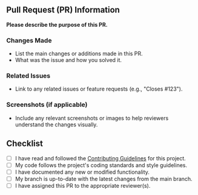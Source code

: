 ## Pull Request (PR) Information

**Please describe the purpose of this PR.**

### Changes Made

- List the main changes or additions made in this PR.
- What was the issue and how you solved it.

### Related Issues

- Link to any related issues or feature requests (e.g., "Closes #123").

### Screenshots (if applicable)

- Include any relevant screenshots or images to help reviewers understand the changes visually.

## Checklist

- [ ] I have read and followed the [Contributing Guidelines](CONTRIBUTING.md) for this project.
- [ ] My code follows the project's coding standards and style guidelines.
- [ ] I have documented any new or modified functionality.
- [ ] My branch is up-to-date with the latest changes from the main branch.
- [ ] I have assigned this PR to the appropriate reviewer(s).
